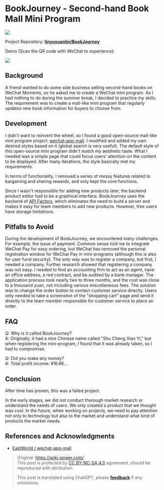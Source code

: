 # BookJourney - Second-hand Book Mall Mini Program

![](https://f004.backblazeb2.com/file/wiki-media/img/书程小驿.jpg)

Project Repository: [**linyuxuanlin/BookJourney**](https://github.com/linyuxuanlin/BookJourney)

Demo (Scan the QR code with WeChat to experience):

![](https://f004.backblazeb2.com/file/wiki-media/img/1.jpg)

## Background

A friend wanted to do some side business selling second-hand books on WeChat Moments, so he asked me to create a WeChat mini program. As I had nothing to do during the summer break, I decided to practice my skills. The requirement was to create a mall-like mini program that regularly updates new book information for buyers to choose from.

## Development

I didn't want to reinvent the wheel, so I found a good open-source mall-like mini program project: [wechat-app-mall](https://github.com/EastWorld/wechat-app-mall). I modified and added my own desired styles based on it (global search is very useful). The default style of this open-source mini program didn't match my aesthetic taste. What I needed was a simple page that could focus users' attention on the content to be displayed. After many iterations, the style basically met my requirements.

In terms of functionality, I removed a series of messy features related to bargaining and sharing rewards, and only kept the core functions.

Since I wasn't responsible for adding new products later, the backend product editor had to be a graphical interface. BookJourney uses the backend of [API Factory](https://www.it120.cc/), which eliminates the need to build a server and makes it easy for team members to add new products. However, free users have storage limitations.

## Pitfalls to Avoid

During the development of BookJourney, we encountered many challenges. For example, the issue of payment. Common sense told me to integrate WeChat Pay for easy ordering, but WeChat has removed the personal registration window for WeChat Pay in mini-programs (although this is also for user fund security). The only way was to register a company, but first, I needed a company. Further research showed that registering a company was not easy. I needed to find an accounting firm to act as an agent, have an office address, a red contract, and be audited by a bank manager. The application process took nearly two to three months, and the cost was close to a thousand yuan, not including various miscellaneous fees. The solution was to change the order button to contact customer service directly. Users only needed to take a screenshot of the "shopping cart" page and send it directly to the team member responsible for customer service to place an order.

## FAQ

Q: Why is it called BookJourney?  
A: Originally, it had a nice Chinese name called "Shu Cheng Xiao Yi," but when registering the mini-program, I found that it was already taken, so I had to compromise.

Q: Did you make any money?  
A: Total profit income: ¥16.66...

## Conclusion

After time has proven, this was a failed project.

In the early stages, we did not conduct thorough market research or understand the needs of users. We only created a product that we thought was cool. In the future, when working on projects, we need to pay attention not only to technology but also to the market and understand what kind of products the market needs.

## References and Acknowledgments

- [EastWorld / wechat-app-mall](https://github.com/EastWorld/wechat-app-mall)

> Original: <https://wiki-power.com/>  
> This post is protected by [CC BY-NC-SA 4.0](https://creativecommons.org/licenses/by/4.0/deed.en) agreement, should be reproduced with attribution.

> This post is translated using ChatGPT, please [**feedback**](https://github.com/linyuxuanlin/Wiki_MkDocs/issues/new) if any omissions.